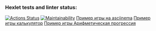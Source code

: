 ### Hexlet tests and linter status:
[![Actions Status](https://github.com/Aleksandr02031989/frontend-project-44/actions/workflows/hexlet-check.yml/badge.svg)](https://github.com/Aleksandr02031989/frontend-project-44/actions)
[![Maintainability](https://api.codeclimate.com/v1/badges/7084bfa50141d16566b7/maintainability)](https://codeclimate.com/github/Aleksandr02031989/frontend-project-44/maintainability)
[Пример игры на asciinema](https://asciinema.org/a/PeJf8xa9MeqOsukp8kHv8ibgG)
[Пример игры калькулятор](https://asciinema.org/a/u3chN0mXWcM46t82Az3m6hP0u)
[Пример игры Арифметическая прогрессия]( https://asciinema.org/a/bdlWYB0KlLYH7Sw3w2oYf4mlm)